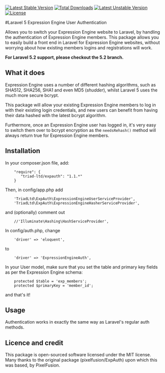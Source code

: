 [![Latest Stable Version](https://poser.pugx.org/triad-ltd/expauth/v)](//packagist.org/packages/triad-ltd/expauth) [![Total Downloads](https://poser.pugx.org/triad-ltd/expauth/downloads)](//packagist.org/packages/triad-ltd/expauth) [![Latest Unstable Version](https://poser.pugx.org/triad-ltd/expauth/v/unstable)](//packagist.org/packages/triad-ltd/expauth) [![License](https://poser.pugx.org/triad-ltd/expauth/license)](//packagist.org/packages/triad-ltd/expauth)

#Laravel 5 Expression Engine User Authentication

Allows you to switch your Expression Engine website to Laravel, by handling the authentication of Expression Engine members. This package allows you to easily build a front end in Laravel for Expression Engine websites, without worrying about how existing members logins and registrations will work.

**For Laravel 5.2 support, please checkout the 5.2 branch.**

## What it does

Expression Engine uses a number of different hashing algorithms, such as SHA512, SHA256, SHA1 and even MD5 (*shudder*), whilst Laravel 5 uses the much more secure bcrypt.

This package will allow your existing Expression Engine members to log in with their existing login credentials, and new users can benefit from having their data hashed with the latest bcrypt algorithm.

Furthermore, once an Expression Engine user has logged in, it's very easy to switch them over to bcrypt encryption as the ```needsRehash()``` method will always return true for Expression Engine members.

## Installation

In your composer.json file, add:

```
    "require": {
       "triad-ltd/expauth": "1.1.*"
    }
```

Then, in config/app.php add

```
    'TriadLtd\ExpAuth\ExpressionEngineUserServiceProvider',
    'TriadLtd\ExpAuth\ExpressionEngineHasherServiceProvider',
```

and (optionally) comment out

```
    //'Illuminate\Hashing\HashServiceProvider',
```

In config/auth.php, change

```
    'driver' => 'eloquent',
```

to

```
    'driver' => 'ExpressionEngineAuth',
```

In your User model, make sure that you set the table and primary key fields as per the Expression Engine schema:

```
    protected $table = 'exp_members';
	protected $primaryKey = 'member_id';
```

and that's it!

## Usage

Authentication works in exactly the same way as Laravel's regular auth methods.

## Licence and credit

This package is open-sourced software licensed under the MIT license. Many thanks to the original package (pixelfusion/ExpAuth) upon which this was based, by PixelFusion.
